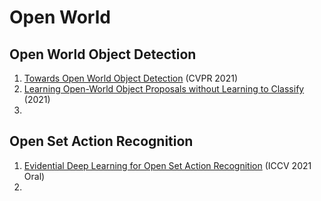 # Open World
## Open World Object Detection
1. [Towards Open World Object Detection](https://arxiv.org/abs/2103.02603) (CVPR 2021)
2. [Learning Open-World Object Proposals without Learning to Classify](https://arxiv.org/abs/2108.06753) (2021)
3. 


## Open Set Action Recognition
1. [Evidential Deep Learning for Open Set Action Recognition](https://arxiv.org/abs/2107.10161) (ICCV 2021 Oral)
2. 

